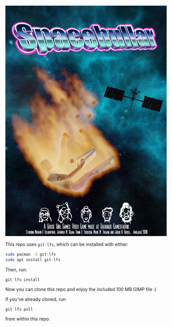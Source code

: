 ![poster](poster02_small.jpg)

This repo uses `git-lfs`, which can be installed with either:
```sh
sudo pacman -S git-lfs
sudo apt install git-lfs
```

Then, run:
```
git lfs install
```

Now you can clone this repo and enjoy the included 100 MB GIMP file :)

If you've already cloned, run
```
git lfs pull
```
from within this repo.
